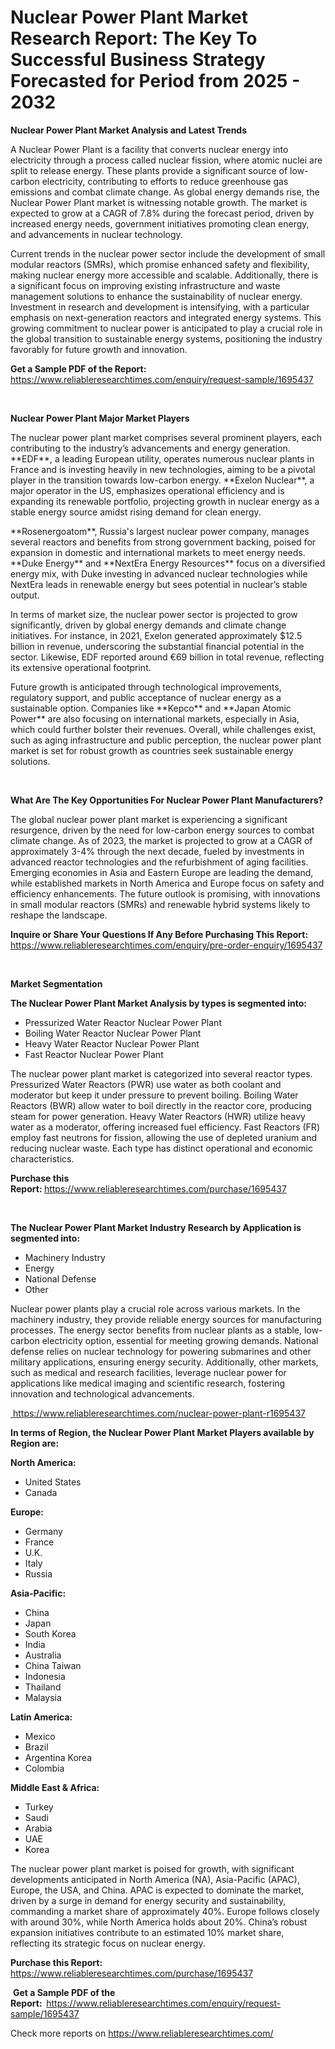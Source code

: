 <p><h1>Nuclear Power Plant Market Research Report: The Key To Successful Business Strategy Forecasted for Period from 2025 - 2032</h1></p><p><strong>Nuclear Power Plant Market Analysis and Latest Trends</strong></p>
<p><p>A Nuclear Power Plant is a facility that converts nuclear energy into electricity through a process called nuclear fission, where atomic nuclei are split to release energy. These plants provide a significant source of low-carbon electricity, contributing to efforts to reduce greenhouse gas emissions and combat climate change. As global energy demands rise, the Nuclear Power Plant market is witnessing notable growth. The market is expected to grow at a CAGR of 7.8% during the forecast period, driven by increased energy needs, government initiatives promoting clean energy, and advancements in nuclear technology.</p><p>Current trends in the nuclear power sector include the development of small modular reactors (SMRs), which promise enhanced safety and flexibility, making nuclear energy more accessible and scalable. Additionally, there is a significant focus on improving existing infrastructure and waste management solutions to enhance the sustainability of nuclear energy. Investment in research and development is intensifying, with a particular emphasis on next-generation reactors and integrated energy systems. This growing commitment to nuclear power is anticipated to play a crucial role in the global transition to sustainable energy systems, positioning the industry favorably for future growth and innovation.</p></p>
<p><strong>Get a Sample PDF of the Report:&nbsp;</strong> <a href="https://www.reliableresearchtimes.com/enquiry/request-sample/1695437?utm_campaign=3216&utm_medium=2&utm_source=Github&utm_content=ia&utm_term=10042025&utm_id=nuclear-power-plant">https://www.reliableresearchtimes.com/enquiry/request-sample/1695437</a></p>
<p>&nbsp;</p>
<p><strong>Nuclear Power Plant Major Market Players</strong></p>
<p><p>The nuclear power plant market comprises several prominent players, each contributing to the industry’s advancements and energy generation. **EDF**, a leading European utility, operates numerous nuclear plants in France and is investing heavily in new technologies, aiming to be a pivotal player in the transition towards low-carbon energy. **Exelon Nuclear**, a major operator in the US, emphasizes operational efficiency and is expanding its renewable portfolio, projecting growth in nuclear energy as a stable energy source amidst rising demand for clean energy.</p><p>**Rosenergoatom**, Russia's largest nuclear power company, manages several reactors and benefits from strong government backing, poised for expansion in domestic and international markets to meet energy needs. **Duke Energy** and **NextEra Energy Resources** focus on a diversified energy mix, with Duke investing in advanced nuclear technologies while NextEra leads in renewable energy but sees potential in nuclear’s stable output.</p><p>In terms of market size, the nuclear power sector is projected to grow significantly, driven by global energy demands and climate change initiatives. For instance, in 2021, Exelon generated approximately $12.5 billion in revenue, underscoring the substantial financial potential in the sector. Likewise, EDF reported around €69 billion in total revenue, reflecting its extensive operational footprint.</p><p>Future growth is anticipated through technological improvements, regulatory support, and public acceptance of nuclear energy as a sustainable option. Companies like **Kepco** and **Japan Atomic Power** are also focusing on international markets, especially in Asia, which could further bolster their revenues. Overall, while challenges exist, such as aging infrastructure and public perception, the nuclear power plant market is set for robust growth as countries seek sustainable energy solutions.</p></p>
<p>&nbsp;</p>
<p><strong>What Are The Key Opportunities For Nuclear Power Plant Manufacturers?</strong></p>
<p><p>The global nuclear power plant market is experiencing a significant resurgence, driven by the need for low-carbon energy sources to combat climate change. As of 2023, the market is projected to grow at a CAGR of approximately 3-4% through the next decade, fueled by investments in advanced reactor technologies and the refurbishment of aging facilities. Emerging economies in Asia and Eastern Europe are leading the demand, while established markets in North America and Europe focus on safety and efficiency enhancements. The future outlook is promising, with innovations in small modular reactors (SMRs) and renewable hybrid systems likely to reshape the landscape.</p></p>
<p><strong>Inquire or Share Your Questions If Any Before Purchasing This Report:</strong> <a href="https://www.reliableresearchtimes.com/enquiry/pre-order-enquiry/1695437?utm_campaign=3216&utm_medium=2&utm_source=Github&utm_content=ia&utm_term=10042025&utm_id=nuclear-power-plant">https://www.reliableresearchtimes.com/enquiry/pre-order-enquiry/1695437</a></p>
<p>&nbsp;</p>
<p><strong>Market Segmentation</strong></p>
<p><strong>The Nuclear Power Plant Market Analysis by types is segmented into:</strong></p>
<p><ul><li>Pressurized Water Reactor Nuclear Power Plant</li><li>Boiling Water Reactor Nuclear Power Plant</li><li>Heavy Water Reactor Nuclear Power Plant</li><li>Fast Reactor Nuclear Power Plant</li></ul></p>
<p><p>The nuclear power plant market is categorized into several reactor types. Pressurized Water Reactors (PWR) use water as both coolant and moderator but keep it under pressure to prevent boiling. Boiling Water Reactors (BWR) allow water to boil directly in the reactor core, producing steam for power generation. Heavy Water Reactors (HWR) utilize heavy water as a moderator, offering increased fuel efficiency. Fast Reactors (FR) employ fast neutrons for fission, allowing the use of depleted uranium and reducing nuclear waste. Each type has distinct operational and economic characteristics.</p></p>
<p><strong>Purchase this Report:&nbsp;</strong><a href="https://www.reliableresearchtimes.com/purchase/1695437?utm_campaign=3216&utm_medium=2&utm_source=Github&utm_content=ia&utm_term=10042025&utm_id=nuclear-power-plant">https://www.reliableresearchtimes.com/purchase/1695437</a></p>
<p>&nbsp;</p>
<p><strong>The Nuclear Power Plant Market Industry Research by Application is segmented into:</strong></p>
<p><ul><li>Machinery Industry</li><li>Energy</li><li>National Defense</li><li>Other</li></ul></p>
<p><p>Nuclear power plants play a crucial role across various markets. In the machinery industry, they provide reliable energy sources for manufacturing processes. The energy sector benefits from nuclear plants as a stable, low-carbon electricity option, essential for meeting growing demands. National defense relies on nuclear technology for powering submarines and other military applications, ensuring energy security. Additionally, other markets, such as medical and research facilities, leverage nuclear power for applications like medical imaging and scientific research, fostering innovation and technological advancements.</p></p>
<p><a href="https://www.reliableresearchtimes.com/nuclear-power-plant-r1695437?utm_campaign=3216&utm_medium=2&utm_source=Github&utm_content=ia&utm_term=10042025&utm_id=nuclear-power-plant">&nbsp;https://www.reliableresearchtimes.com/nuclear-power-plant-r1695437</a></p>
<p><strong>In terms of Region, the Nuclear Power Plant Market Players available by Region are:</strong></p>
<p>
    <p> <strong> North America: </strong>
        <ul>
            <li>United States</li>
            <li>Canada</li>
        </ul>
        </p> 
    <p> <strong> Europe: </strong>
        <ul>
            <li>Germany</li>
            <li>France</li>
            <li>U.K.</li>
            <li>Italy</li>
            <li>Russia</li>
        </ul>
        </p> 
    <p> <strong> Asia-Pacific: </strong>
        <ul>
            <li>China</li>
            <li>Japan</li>
            <li>South Korea</li>
            <li>India</li>
            <li>Australia</li>
            <li>China Taiwan</li>
            <li>Indonesia</li>
            <li>Thailand</li>
            <li>Malaysia</li>
        </ul>
        </p> 
    <p> <strong> Latin America: </strong>
        <ul>
            <li>Mexico</li>
            <li>Brazil</li>
            <li>Argentina Korea</li>
            <li>Colombia</li>
        </ul>
        </p> 
    <p> <strong> Middle East & Africa: </strong>
        <ul>
            <li>Turkey</li>
            <li>Saudi</li>
            <li>Arabia</li>
            <li>UAE</li>
            <li>Korea</li>
        </ul>
    </p>
    </p>
<p><p>The nuclear power plant market is poised for growth, with significant developments anticipated in North America (NA), Asia-Pacific (APAC), Europe, the USA, and China. APAC is expected to dominate the market, driven by a surge in demand for energy security and sustainability, commanding a market share of approximately 40%. Europe follows closely with around 30%, while North America holds about 20%. China’s robust expansion initiatives contribute to an estimated 10% market share, reflecting its strategic focus on nuclear energy.</p></p>
<p><strong>Purchase this Report: </strong><a href="https://www.reliableresearchtimes.com/purchase/1695437?utm_campaign=3216&utm_medium=2&utm_source=Github&utm_content=ia&utm_term=10042025&utm_id=nuclear-power-plant">https://www.reliableresearchtimes.com/purchase/1695437</a></p>
<p>&nbsp;<strong>Get a Sample PDF of the Report:&nbsp;&nbsp;</strong><a href="https://www.reliableresearchtimes.com/enquiry/request-sample/1695437?utm_campaign=3216&utm_medium=2&utm_source=Github&utm_content=ia&utm_term=10042025&utm_id=nuclear-power-plant">https://www.reliableresearchtimes.com/enquiry/request-sample/1695437</a></p>
<p><strong></strong></p>
<p>Check more reports on <a href="https://www.reliableresearchtimes.com/?utm_campaign=3216&utm_medium=2&utm_source=Github&utm_content=ia&utm_term=10042025&utm_id=nuclear-power-plant">https://www.reliableresearchtimes.com/</a></p>